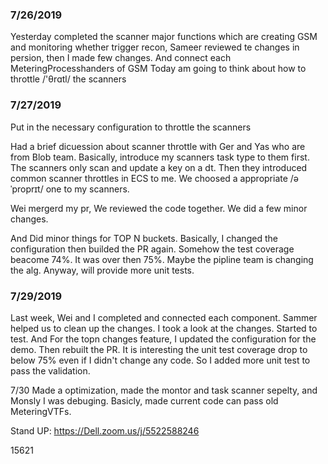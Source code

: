 ### 7/26/2019
Yesterday completed the scanner major functions which are creating GSM and monitoring whether trigger recon,
Sameer reviewed te changes in persion, then I  made few changes.
And connect each MeteringProcesshanders of GSM
Today am going to think about how to throttle /'θrɑtl/ the scanners

### 7/27/2019
Put in the necessary configuration to throttle the scanners

Had a brief dicuession about scanner throttle with Ger and Yas who are from Blob team.
Basically, introduce my scanners task type to them first. The scanners only scan and update a key on a dt. 
Then they introduced common scanner throttles in ECS to me. We choosed a appropriate /əˈproprɪt/ one to my scanners.

Wei mergerd my pr, We reviewed the code together. We did a few minor changes.

And Did minor things for TOP N buckets. Basically, I changed the configuration then builded the PR again. Somehow the test coverage beacome 74%. It was over then 75%. Maybe the pipline team is changing the alg. Anyway, will provide more unit tests.

### 7/29/2019
Last week, Wei and I completed and connected each component.
Sammer helped us to clean up the changes. I took a look at the changes. Started to test.
And For the topn changes feature, I updated the configuration for the demo. Then rebuilt the PR.
It is interesting the unit test coverage drop to below 75% even if I didn't change any code. So I added more unit test to pass the validation.

7/30
Made a optimization, made the montor and task scanner sepelty, and Monsly I was debuging. 
Basicly, made current code can pass old MeteringVTFs.

Stand UP: https://Dell.zoom.us/j/5522588246

15621
